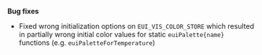 **Bug fixes**

- Fixed wrong initialization options on `EUI_VIS_COLOR_STORE` which resulted in partially wrong initial color values for static `euiPalette{name}` functions (e.g. `euiPaletteForTemperature`)

